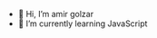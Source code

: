 - 👋 Hi, I’m amir golzar
- 🌱 I’m currently learning JavaScript

<!---
amir-golzar/amir-golzar is a ✨ special ✨ repository because its `README.md` (this file) appears on your GitHub profile.
You can click the Preview link to take a look at your changes.
--->
